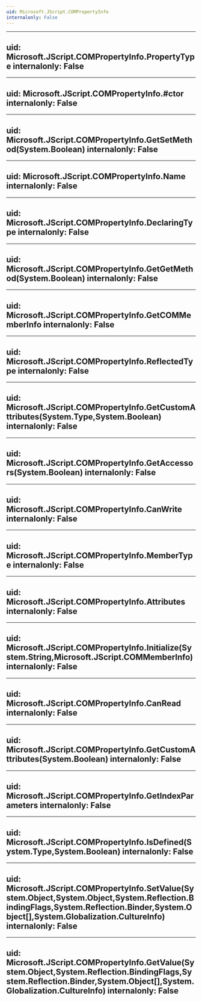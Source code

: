 ```yaml
---
uid: Microsoft.JScript.COMPropertyInfo
internalonly: False
---
```


---
uid: Microsoft.JScript.COMPropertyInfo.PropertyType
internalonly: False
---

---
uid: Microsoft.JScript.COMPropertyInfo.#ctor
internalonly: False
---

---
uid: Microsoft.JScript.COMPropertyInfo.GetSetMethod(System.Boolean)
internalonly: False
---

---
uid: Microsoft.JScript.COMPropertyInfo.Name
internalonly: False
---

---
uid: Microsoft.JScript.COMPropertyInfo.DeclaringType
internalonly: False
---

---
uid: Microsoft.JScript.COMPropertyInfo.GetGetMethod(System.Boolean)
internalonly: False
---

---
uid: Microsoft.JScript.COMPropertyInfo.GetCOMMemberInfo
internalonly: False
---

---
uid: Microsoft.JScript.COMPropertyInfo.ReflectedType
internalonly: False
---

---
uid: Microsoft.JScript.COMPropertyInfo.GetCustomAttributes(System.Type,System.Boolean)
internalonly: False
---

---
uid: Microsoft.JScript.COMPropertyInfo.GetAccessors(System.Boolean)
internalonly: False
---

---
uid: Microsoft.JScript.COMPropertyInfo.CanWrite
internalonly: False
---

---
uid: Microsoft.JScript.COMPropertyInfo.MemberType
internalonly: False
---

---
uid: Microsoft.JScript.COMPropertyInfo.Attributes
internalonly: False
---

---
uid: Microsoft.JScript.COMPropertyInfo.Initialize(System.String,Microsoft.JScript.COMMemberInfo)
internalonly: False
---

---
uid: Microsoft.JScript.COMPropertyInfo.CanRead
internalonly: False
---

---
uid: Microsoft.JScript.COMPropertyInfo.GetCustomAttributes(System.Boolean)
internalonly: False
---

---
uid: Microsoft.JScript.COMPropertyInfo.GetIndexParameters
internalonly: False
---

---
uid: Microsoft.JScript.COMPropertyInfo.IsDefined(System.Type,System.Boolean)
internalonly: False
---

---
uid: Microsoft.JScript.COMPropertyInfo.SetValue(System.Object,System.Object,System.Reflection.BindingFlags,System.Reflection.Binder,System.Object[],System.Globalization.CultureInfo)
internalonly: False
---

---
uid: Microsoft.JScript.COMPropertyInfo.GetValue(System.Object,System.Reflection.BindingFlags,System.Reflection.Binder,System.Object[],System.Globalization.CultureInfo)
internalonly: False
---
